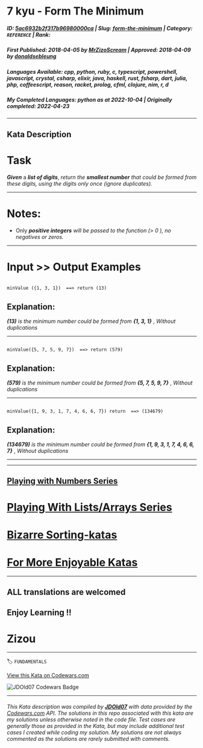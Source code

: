 # 7 kyu - Form The Minimum

##### **ID**: [5ac6932b2f317b96980000ca](https://www.codewars.com/kata/5ac6932b2f317b96980000ca) | **Slug**: [form-the-minimum](https://www.codewars.com/kata/5ac6932b2f317b96980000ca) | **Category**: `REFERENCE` | **Rank**: <span style="color:white">7 kyu</span>

##### **First Published**: 2018-04-05 ***by*** [MrZizoScream](https://www.codewars.com/users/MrZizoScream) | **Approved**: 2018-04-09 ***by*** [donaldsebleung](https://www.codewars.com/users/donaldsebleung)

##### **Languages Available**: cpp, python, ruby, c, typescript, powershell, javascript, crystal, csharp, elixir, java, haskell, rust, fsharp, dart, julia, php, coffeescript, reason, racket, prolog, cfml, clojure, nim, r, d

##### **My Completed Languages**: python ***as at*** 2022-10-04 | **Originally completed**: 2022-04-23

---

## Kata Description


# Task



**_Given_** a **_list of digits_**, *return the **_smallest number_** that could be formed from these digits, using the digits only once (ignore duplicates).* 

___



# Notes:



* Only **_positive integers_** *will be passed to the function (> 0 ), no negatives or zeros.*

___

# Input >> Output Examples 



```

minValue ({1, 3, 1})  ==> return (13)

```

## Explanation:

**_(13)_** *is the minimum number could be formed from* **_{1, 3, 1}_** , *Without duplications*  

___

```

minValue({5, 7, 5, 9, 7})  ==> return (579)

```

## Explanation:

**_(579)_** *is the minimum number could be formed from* **_{5, 7, 5, 9, 7}_** , *Without duplications* 

___



```

minValue({1, 9, 3, 1, 7, 4, 6, 6, 7}) return  ==> (134679)

```

## Explanation:

**_(134679)_** *is the minimum number could be formed from* **_{1, 9, 3, 1, 7, 4, 6, 6, 7}_** , *Without duplications* 

___

___



## [Playing with Numbers Series](https://www.codewars.com/collections/playing-with-numbers)



# [Playing With Lists/Arrays Series](https://www.codewars.com/collections/playing-with-lists-slash-arrays)



# [Bizarre Sorting-katas](https://www.codewars.com/collections/bizarre-sorting-katas)



# [For More Enjoyable Katas](http://www.codewars.com/users/MrZizoScream/authored)

___



## ALL translations are welcomed



## Enjoy Learning !!

# Zizou



---


🏷 `FUNDAMENTALS`


[View this Kata on Codewars.com](https://www.codewars.com/kata/5ac6932b2f317b96980000ca)

![](https://www.codewars.com/users/jdold07/badges/large "JDOld07 Codewars Badge")

---

###### *This Kata description was compiled by [**JDOld07**](https://tpstech.dev) with data provided by the [Codewars.com](https://www.codewars.com) API.  The solutions in this repo associated with this kata are my solutions unless otherwise noted in the code file.  Test cases are generally those as provided in the Kata, but may include additional test cases I created while coding my solution.  My solutions are not always commented as the solutions are rarely submitted with comments.*
